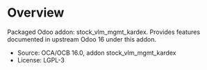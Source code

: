 # Overview

Packaged Odoo addon: stock_vlm_mgmt_kardex. Provides features documented in upstream Odoo 16 under this addon.

- Source: OCA/OCB 16.0, addon stock_vlm_mgmt_kardex
- License: LGPL-3
